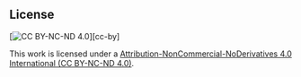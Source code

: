 ## License

[![CC BY-NC-ND 4.0][cc-by-shield]][cc-by]

This work is licensed under a [Attribution-NonCommercial-NoDerivatives 4.0 International (CC BY-NC-ND 4.0)][cc-by-nc-nd].

[cc-by-nc-nd]: https://creativecommons.org/licenses/by-nc-nd/4.0/
[cc-by-image]: https://licensebuttons.net/l/by-nc-nd/3.0/88x31.png
[cc-by-shield]: https://img.shields.io/badge/License-CC%20BY%204.0-lightgrey.svg
